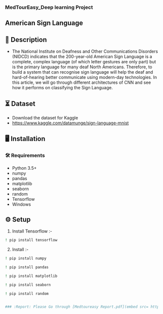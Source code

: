 ### MedTourEasy_Deep learning Project
 ##  American Sign Language 
  
## 📝 Description
- The National Institute on Deafness and Other Communications Disorders (NIDCD) indicates that the 200-year-old American Sign Language is a complete, complex language (of which letter gestures are only part) but is the primary language for many deaf North Americans. Therefore, to build a system that can recognise sign language will help the deaf and hard-of-hearing better communicate using modern-day technologies. In this article, we will go through different architectures of CNN and see how it performs on classifying the Sign Language.


## ⏳ Dataset
- Download the dataset for Kaggle
- https://www.kaggle.com/datamunge/sign-language-mnist 

## :desktop_computer:	Installation

### :hammer_and_wrench: Requirements
* Python 3.5+
* numpy
* pandas
* matplotlib
* seaborn
* random
* Tensorflow
* Windows
## :gear: Setup
1. Install Tensorflow :-
```bash
! pip install tensorflow

```
2. Install :-
```bash
! pip install numpy
```
```bash
! pip install pandas
```
```bash
! pip install matplotlib
```
```bash
! pip install seaborn
```
```bash
! pip install random
```
```bash

### :Report: Please Go through [Medtoureasy Report.pdf](embed src= https://github.com/MrShubham1267/MedTourEasy__ASL_Project/blob/main/Medtoureasy%20Report.pdf type="application/pdf") for more info.
